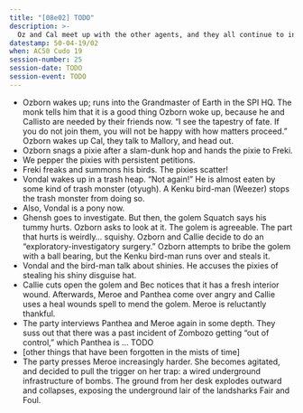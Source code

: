 ```yaml
---
title: "[08e02] TODO"
description: >-
  Oz and Cal meet up with the other agents, and they all continue to investigate the circus incident. They become suspicious of Meroe.
datestamp: 50-04-19/02
when: AC50 Cudo 19
session-number: 25
session-date: TODO
session-event: TODO
---
```


* Ozborn wakes up; runs into the Grandmaster of Earth in the SPI HQ. The monk tells him that it is a good thing Ozborn woke up, because he and Callisto are needed by their friends now. “I see the tapestry of fate. If you do not join them, you will not be happy with how matters proceed.” Ozborn wakes up Cal, they talk to Mallory, and head out.
* Ozborn snags a pixie after a slam-dunk hop and hands the pixie to Freki.
* We pepper the pixies with persistent petitions.
* Freki freaks and summons his birds. The pixies scatter!
* Vondal wakes up in a trash heap. “Not again!” He is almost eaten by some kind of trash monster (otyugh). A Kenku bird-man (Weezer) stops the trash monster from doing so.
* Also, Vondal is a pony now.
* Ghensh goes to investigate. But then, the golem Squatch says his tummy hurts. Ozborn asks to look at it. The golem is agreeable. The part that hurts is weirdly… squishy. Ozborn and Callie decide to do an “exploratory-investigatory surgery.” Ozborn attempts to bribe the golem with a ball bearing, but the Kenku bird-man runs over and steals it.
* Vondal and the bird-man talk about shinies. He accuses the pixies of stealing his shiny disguise hat.
* Callie cuts open the golem and Bec notices that it has a fresh interior wound. Afterwards, Meroe and Panthea come over angry and Callie uses a heal wounds spell to mend the golem. Meroe is reluctantly thankful.
* The party interviews Panthea and Meroe again in some depth. They suss out that there was a past incident of Zombozo getting “out of control,” which Panthea is … TODO
* [other things that have been forgotten in the mists of time]
* The party presses Meroe increasingly harder. She becomes agitated, and decided to pull the trigger on her trap: a wired underground infrastructure of bombs. The ground from her desk explodes outward and collapses, exposing the underground lair of the landsharks Fair and Foul.
